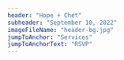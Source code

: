 ```yaml
---
header: "Hope + Chet"
subheader: "September 10, 2022"
imageFileName: "header-bg.jpg"
jumpToAnchor: "Services"
jumpToAnchorText: "RSVP"
---
```

